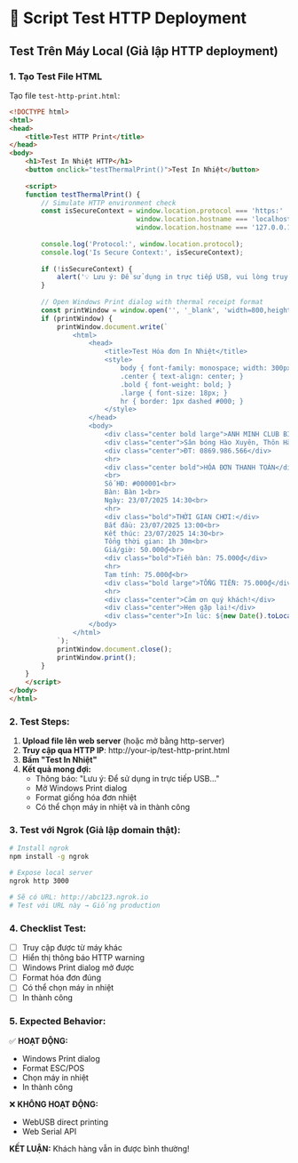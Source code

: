 # 🧪 Script Test HTTP Deployment

## Test Trên Máy Local (Giả lập HTTP deployment)

### 1. Tạo Test File HTML
Tạo file `test-http-print.html`:

```html
<!DOCTYPE html>
<html>
<head>
    <title>Test HTTP Print</title>
</head>
<body>
    <h1>Test In Nhiệt HTTP</h1>
    <button onclick="testThermalPrint()">Test In Nhiệt</button>
    
    <script>
    function testThermalPrint() {
        // Simulate HTTP environment check
        const isSecureContext = window.location.protocol === 'https:' || 
                                window.location.hostname === 'localhost' || 
                                window.location.hostname === '127.0.0.1';
        
        console.log('Protocol:', window.location.protocol);
        console.log('Is Secure Context:', isSecureContext);
        
        if (!isSecureContext) {
            alert('💡 Lưu ý: Để sử dụng in trực tiếp USB, vui lòng truy cập qua HTTPS.\\nHiện tại sẽ mở Windows Print dialog.');
        }
        
        // Open Windows Print dialog with thermal receipt format
        const printWindow = window.open('', '_blank', 'width=800,height=600');
        if (printWindow) {
            printWindow.document.write(`
                <html>
                    <head>
                        <title>Test Hóa đơn In Nhiệt</title>
                        <style>
                            body { font-family: monospace; width: 300px; margin: 0; padding: 10px; }
                            .center { text-align: center; }
                            .bold { font-weight: bold; }
                            .large { font-size: 18px; }
                            hr { border: 1px dashed #000; }
                        </style>
                    </head>
                    <body>
                        <div class="center bold large">ANH MINH CLUB BI-A</div>
                        <div class="center">Sân bóng Hào Xuyên, Thôn Hào Xuyên- Xã Yên Mỹ - Tỉnh Hưng Yên</div>
                        <div class="center">ĐT: 0869.986.566</div>
                        <hr>
                        <div class="center bold">HÓA ĐƠN THANH TOÁN</div>
                        <br>
                        Số HĐ: #000001<br>
                        Bàn: Bàn 1<br>
                        Ngày: 23/07/2025 14:30<br>
                        <hr>
                        <div class="bold">THỜI GIAN CHƠI:</div>
                        Bắt đầu: 23/07/2025 13:00<br>
                        Kết thúc: 23/07/2025 14:30<br>
                        Tổng thời gian: 1h 30m<br>
                        Giá/giờ: 50.000₫<br>
                        <div class="bold">Tiền bàn: 75.000₫</div>
                        <hr>
                        Tạm tính: 75.000₫<br>
                        <div class="bold large">TỔNG TIỀN: 75.000₫</div>
                        <hr>
                        <div class="center">Cảm ơn quý khách!</div>
                        <div class="center">Hẹn gặp lại!</div>
                        <div class="center">In lúc: ${new Date().toLocaleString('vi-VN')}</div>
                    </body>
                </html>
            `);
            printWindow.document.close();
            printWindow.print();
        }
    }
    </script>
</body>
</html>
```

### 2. Test Steps:

1. **Upload file lên web server** (hoặc mở bằng http-server)
2. **Truy cập qua HTTP IP**: http://your-ip/test-http-print.html  
3. **Bấm "Test In Nhiệt"**
4. **Kết quả mong đợi:**
   - Thông báo: "Lưu ý: Để sử dụng in trực tiếp USB..."
   - Mở Windows Print dialog
   - Format giống hóa đơn nhiệt
   - Có thể chọn máy in nhiệt và in thành công

### 3. Test với Ngrok (Giả lập domain thật):

```bash
# Install ngrok
npm install -g ngrok

# Expose local server
ngrok http 3000

# Sẽ có URL: http://abc123.ngrok.io
# Test với URL này → Giống production
```

### 4. Checklist Test:

- [ ] Truy cập được từ máy khác
- [ ] Hiển thị thông báo HTTP warning
- [ ] Windows Print dialog mở được
- [ ] Format hóa đơn đúng
- [ ] Có thể chọn máy in nhiệt
- [ ] In thành công

### 5. Expected Behavior:

✅ **HOẠT ĐỘNG:**
- Windows Print dialog
- Format ESC/POS
- Chọn máy in nhiệt
- In thành công

❌ **KHÔNG HOẠT ĐỘNG:**
- WebUSB direct printing
- Web Serial API

**KẾT LUẬN:** Khách hàng vẫn in được bình thường!
